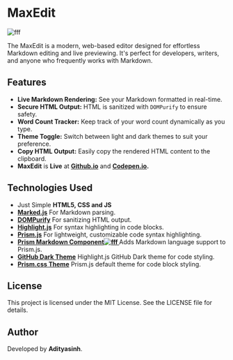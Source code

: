 # MaxEdit
![fff](https://github.com/user-attachments/assets/57515eef-c1ef-484f-b202-b7f002754726)

The MaxEdit is a modern, web-based editor designed for effortless Markdown editing and live previewing. It's perfect for developers, writers, and anyone who frequently works with Markdown.

## Features

- **Live Markdown Rendering:** See your Markdown formatted in real-time.
- **Secure HTML Output:** HTML is sanitized with `DOMPurify` to ensure safety.
- **Word Count Tracker:** Keep track of your word count dynamically as you type.
- **Theme Toggle:** Switch between light and dark themes to suit your preference.
- **Copy HTML Output:** Easily copy the rendered HTML content to the clipboard.
- **MaxEdit** is **Live** at **[Github.io](https://adityasinh-sodha.github.io/MaxEdit/)** and **[Codepen.io](https://codepen.io/Adityasinh-Sodha/full/vYowzNP).**


## Technologies Used

- Just Simple **HTML5, CSS and JS**
- **[Marked.js](https://github.com/markedjs/marked)** For Markdown parsing.
- **[DOMPurify](https://github.com/cure53/DOMPurify)** For sanitizing HTML output.
- **[Highlight.js](https://github.com/highlightjs/highlight.js)** For syntax highlighting in code blocks.
- **[Prism.js](https://github.com/PrismJS/prism)** For lightweight, customizable code syntax highlighting.
- **[Prism Markdown Component![fff](https://github.com/user-attachments/assets/22f28c1b-2869-4154-b100-1d98d407f8fa)
](https://github.com/PrismJS/prism)** Adds Markdown language support to Prism.js.
- **[GitHub Dark Theme](https://cdnjs.cloudflare.com/ajax/libs/highlight.js/11.8.0/styles/github-dark.min.css)** Highlight.js GitHub Dark theme for code styling.
- **[Prism.css Theme](https://cdnjs.cloudflare.com/ajax/libs/prism/1.29.0/themes/prism.min.css)** Prism.js default theme for code block styling.


## License

 This project is licensed under the MIT License. See the LICENSE file for details.

## Author
Developed by **Adityasinh**.
